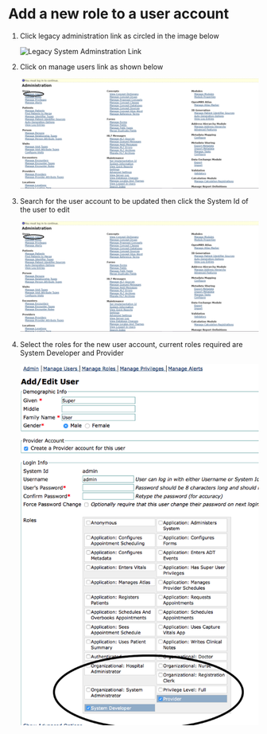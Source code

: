 # Add a new role to a user account

1. Click legacy administration link as circled in the image below

   ![Legacy System Adminstration Link](../.gitbook/assets/legacy_system%20administration_link.png)

2. Click on manage users link as shown below

   ![Manage Users Link](../assets/manage_user_accounts_link.png)

3. Search for the user account to be updated then click the System Id of the user to edit

   ![Search for user account](../assets/manage_user_accounts_link.png)

4. Select the roles for the new user account, current roles required are System Developer and Provider

   ![Select user roles](../assets/update_user_roles.png)

